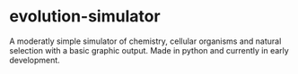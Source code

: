 # evolution-simulator
A  moderatly simple simulator of chemistry, cellular organisms and natural selection with a basic graphic output. Made in python and currently in early development.
